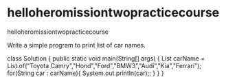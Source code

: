 # helloheromissiontwopracticecourse
helloheromissiontwopracticecourse

Write a simple program to print list of car names.

class Solution {
public static void main(String[] args) {
List<String> carName = List.of("Toyota Camry","Hond","Ford","BMW3","Audi","Kia","Ferrari");
    for(String car : carName){
      System.out.println(car);;
      }
    }
}